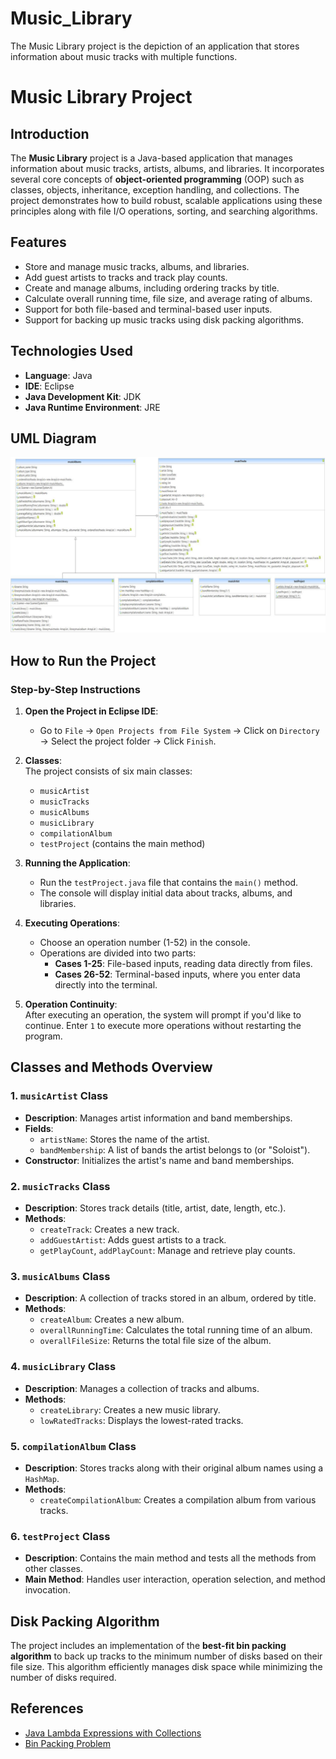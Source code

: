 # Music_Library
The Music Library project is the depiction of an application that stores information about music tracks with multiple functions.

# Music Library Project

## Introduction
The **Music Library** project is a Java-based application that manages information about music tracks, artists, albums, and libraries. It incorporates several core concepts of **object-oriented programming** (OOP) such as classes, objects, inheritance, exception handling, and collections. The project demonstrates how to build robust, scalable applications using these principles along with file I/O operations, sorting, and searching algorithms.

## Features
- Store and manage music tracks, albums, and libraries.
- Add guest artists to tracks and track play counts.
- Create and manage albums, including ordering tracks by title.
- Calculate overall running time, file size, and average rating of albums.
- Support for both file-based and terminal-based user inputs.
- Support for backing up music tracks using disk packing algorithms.

## Technologies Used
- **Language**: Java
- **IDE**: Eclipse
- **Java Development Kit**: JDK
- **Java Runtime Environment**: JRE

## UML Diagram
![UML Diagram](UML.png)  


## How to Run the Project
### Step-by-Step Instructions
1. **Open the Project in Eclipse IDE**:  
   - Go to `File` -> `Open Projects from File System` -> Click on `Directory` -> Select the project folder -> Click `Finish`.
  
2. **Classes**:  
   The project consists of six main classes:
   - `musicArtist`
   - `musicTracks`
   - `musicAlbums`
   - `musicLibrary`
   - `compilationAlbum`
   - `testProject` (contains the main method)

3. **Running the Application**:  
   - Run the `testProject.java` file that contains the `main()` method.
   - The console will display initial data about tracks, albums, and libraries.
  
4. **Executing Operations**:
   - Choose an operation number (1-52) in the console.
   - Operations are divided into two parts:
     - **Cases 1-25**: File-based inputs, reading data directly from files.
     - **Cases 26-52**: Terminal-based inputs, where you enter data directly into the terminal.

5. **Operation Continuity**:  
   After executing an operation, the system will prompt if you'd like to continue. Enter `1` to execute more operations without restarting the program.

## Classes and Methods Overview

### 1. `musicArtist` Class
- **Description**: Manages artist information and band memberships.
- **Fields**:
  - `artistName`: Stores the name of the artist.
  - `bandMembership`: A list of bands the artist belongs to (or "Soloist").
- **Constructor**: Initializes the artist's name and band memberships.

### 2. `musicTracks` Class
- **Description**: Stores track details (title, artist, date, length, etc.).
- **Methods**:
  - `createTrack`: Creates a new track.
  - `addGuestArtist`: Adds guest artists to a track.
  - `getPlayCount`, `addPlayCount`: Manage and retrieve play counts.
  
### 3. `musicAlbums` Class
- **Description**: A collection of tracks stored in an album, ordered by title.
- **Methods**:
  - `createAlbum`: Creates a new album.
  - `overallRunningTime`: Calculates the total running time of an album.
  - `overallFileSize`: Returns the total file size of the album.
  
### 4. `musicLibrary` Class
- **Description**: Manages a collection of tracks and albums.
- **Methods**:
  - `createLibrary`: Creates a new music library.
  - `lowRatedTracks`: Displays the lowest-rated tracks.

### 5. `compilationAlbum` Class
- **Description**: Stores tracks along with their original album names using a `HashMap`.
- **Methods**:
  - `createCompilationAlbum`: Creates a compilation album from various tracks.

### 6. `testProject` Class
- **Description**: Contains the main method and tests all the methods from other classes.
- **Main Method**: Handles user interaction, operation selection, and method invocation.

## Disk Packing Algorithm
The project includes an implementation of the **best-fit bin packing algorithm** to back up tracks to the minimum number of disks based on their file size. This algorithm efficiently manages disk space while minimizing the number of disks required.

## References
- [Java Lambda Expressions with Collections](https://www.geeksforgeeks.org/java-lambda-expression-with-collections/)
- [Bin Packing Problem](https://www.geeksforgeeks.org/bin-packing-problem-minimize-number-of-used-bins/)

